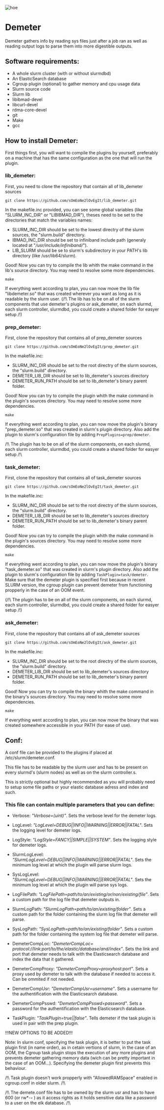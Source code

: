 ![hoe](https://user-images.githubusercontent.com/87118859/185426997-149c94e8-e33e-4621-b193-81594645686a.png)
# Demeter

Demeter gathers info by reading sys files just after a job ran as well as reading output logs to parse them into more digestible outputs.

## Software requirements:

 - A whole slurm cluster (with or without slurmdbd)
 - An ElasticSearch database
 - Cgroup plugin (optional) to gather memory and cpu usage data
 - Slurm source code
 - Slurm lib
 - libibmad-devel
 - libcurl-devel
 - rdma-core-devel
 - git
 - Make
 - gcc

##  How to install Demeter:

First things first, you will want to compile the plugins by yourself, preferably on a machine that has the same configuration as the one that will run the plugin.

### lib_demeter:

First, you need to clone the repository that contain all of lib_demeter sources
```
git clone https://github.com/sOmEoNe2lOvEgIt/lib_demeter.git
```
In the makefile.inc provided, you can see some global variables (like "SLURM_INC_DIR" or "LIBIBMAD_DIR"), theses need to be set to the directories that match the variables names:

 - SLURM_INC_DIR should be set to the lowest directry of the slurm sources, the "slurm.build" directory.
 - IBMAD_INC_DIR should be set to infiniband include path (generaly located at "*/usr/include/infiniband/*").
 - LIB_SLURM should be se to slurm's subdirectory in your PATH's lib directory (like /usr/lib64/slurm).

Good! Now you can try to compile the lib whith the make command in the lib's source directory. You may need to resolve some more dependencies.
```
make
```
If everything went according to plan, you can now move the lib file "libdemeter.so" that was created wherever you want as long as it is readable by the slurm user. (/!\ The lib has to be on all of the slurm components that use demeter's plugins or ask_demeter, on each slurmd, each slurm controller, slurmdbd, you could create a shared folder for easyer setup /!\)

### prep_demeter:

First, clone the repository that contains all of prep_demeter sources
```
git clone https://github.com/sOmEoNe2lOvEgIt/prep_demeter.git
```
In the makefile.inc:

 - SLURM_INC_DIR should be set to the root directry of the slurm sources, the "slurm.build" directory.
 - DEMETER_LIB_DIR should be set to lib_demeter's sources directory
 - DEMETER_RUN_PATH should be set to lib_demeter's binary parent folder.

Good! Now you can try to compile the plugin whith the make command in the plugin's sources directory. You may need to resolve some more dependencies.
```
make
```
If everything went according to plan, you can now move the plugin's binary "prep_demeter.so" that was created in slurm's plugin directory. Also add the plugin to slurm's configuration file by adding ```PrepPlugins=prep/demeter```.

/!\ The plugin has to be on all of the slurm components, on each slurmd, each slurm controller, slurmdbd, you could create a shared folder for easyer setup /!\

### task_demeter:

First, clone the repository that contains all of task_demeter sources
```
git clone https://github.com/sOmEoNe2lOvEgIt/task_demeter.git
```
In the makefile.inc:

 - SLURM_INC_DIR should be set to the root directry of the slurm sources, the "slurm.build" directory.
 - DEMETER_LIB_DIR should be set to lib_demeter's sources directory
 - DEMETER_RUN_PATH should be set to lib_demeter's binary parent folder.

Good! Now you can try to compile the plugin whith the make command in the plugin's sources directory. You may need to resolve some more dependencies.
```
make
```
If everything went according to plan, you can now move the plugin's binary "task_demeter.so" that was created in slurm's plugin directory. Also add the plugin to slurm's configuration file by adding ```TaskPlugin=task/demeter```. Make sure that the demeter plugin is specified first because in recent SLURM version, the cgroup plugin can prevent demeter from functioning propperly in the case of an OOM event.

(/!\ The plugin has to be on all of the slurm components, on each slurmd, each slurm controller, slurmdbd, you could create a shared folder for easyer setup /!\)

### ask_demeter:

First, clone the repository that contains all of ask_demeter sources
```
git clone https://github.com/sOmEoNe2lOvEgIt/ask_demeter.git
```
In the makefile.inc:

 - SLURM_INC_DIR should be set to the root directry of the slurm sources, the "slurm.build" directory.
 - DEMETER_LIB_DIR should be set to lib_demeter's sources directory
 - DEMETER_RUN_PATH should be set to lib_demeter's binary parent folder.

Good! Now you can try to compile the binary whith the make command in the binary's sources directory. You may need to resolve some more dependencies.
```
make
```
If everything went according to plan, you can now move the binary that was created somewhere accessible in your PATH (for ease of use).

## Conf:
A conf file can be provided to the plugins if placed at /etc/slurm/demeter.conf.

This file has to be readable by the slurm user and has to be present on every slurmd's (slurm nodes) as well as on the slurm controller.s.

This is strictly optional but highly recommended as you will probably need to setup some file paths or your elastic database adress and index and such.

### This file can contain multiple parameters that you can define:

- Verbose: *"Verbose=(uint)"*. Sets the verbose level for the demeter logs.

- LogLevel: *"LogLevel=DEBUG||INFO||WARNING||ERROR||FATAL"*. Sets the logging level for demeter logs.

- LogStyle: *"LogStyle=FANCY||SIMPLE||SYSTEM"*. Sets the logging style for demeter logs.

- SlurmLogLevel: *"SlurmLogLevel=DEBUG||INFO||WARNING||ERROR||FATAL"*. Sets the minimum log level at which the plugin will parse slurm logs.

- SysLogLevel: *"SlurmLogLevel=DEBUG||INFO||WARNING||ERROR||FATAL"*. Sets the minimum log level at which the plugin will parse sys logs.

- LogFilePath: *"LogFilePath=path/to/an/existing/or/non/existing/file"*. Sets a custom path for the log file that demeter outputs in.

- SlurmLogPath: *"SlurmLogPath=path/to/an/existing/folder"*. Sets a custom path for the folder containing the slurm log file that demeter will parse.

- SysLogPath: *"SysLogPath=path/to/an/existing/folder"*. Sets a custom path for the folder containing the system log file that demeter will parse.

- DemeterCompLoc: *"DemeterCompLoc= protocol://link:port/to/the/elastic/database/and/index"*. Sets the link and port that demeter needs to talk with the Elasticsearch database and index the data that it gathered.

- DemeterCompProxy: *"DemeterCompProxy=proxyhost:port"*. Sets a proxy used by demeter to talk with the database if needed to access it. Can be ommited if not needed.

- DemeterCompUsr: *"DemeterCompUsr=username"*. Sets a username for the authentification with the Elasticsearch database.

- DemeterCompPsswd: *"DemeterCompPsswd=password"*. Sets a password for the authentification with the Elasticsearch database.

- TaskPlugin: *"TaskPlugin=true||false"*. Tells demeter if the task plugin is used in pair with the prep plugin.

!!!NEW OPTIONS TO BE ADDED!!!

Note: In slurm conf, specifying the task plugin, it is better to put the task plugin first (in name order), as in cetain vertions of slurm, in the case of an OOM, the Cgroup task plugin stops the execution of any more plugins and prevents demeter gathering memory data (wich can be pretty important in the case of an OOM...). Specifying the demeter plugin first prevents this behaviour.

/!\ Task plugin doesn't work propperly with "AllowedRAMSpace" enabled in cgroup.conf in older slurm. /!\

/!\ The demete.conf file has to be owned by the slurm usr and has to have 600 (or rw*-***-*** ) as it access rights as it holds sensitive data like a password to a user on the elk database. /!\
